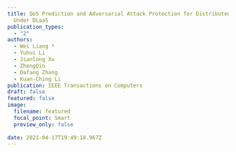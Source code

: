 ```yaml
---
title: QoS Prediction and Adversarial Attack Protection for Distributed Services
  Under DLaaS
publication_types:
  - "2"
authors:
  - Wei Liang *
  - Yuhui Li
  - Jianlong Xu
  - ZhengQin
  - Dafang Zhang
  - Kuan-Ching Li
publication: IEEE Transactions on Computers
draft: false
featured: false
image:
  filename: featured
  focal_point: Smart
  preview_only: false
 
date: 2021-04-17T19:49:18.967Z
---
```

